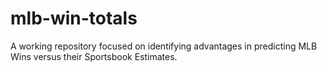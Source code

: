 # mlb-win-totals

A working repository focused on identifying advantages in predicting MLB Wins versus their Sportsbook Estimates. 
